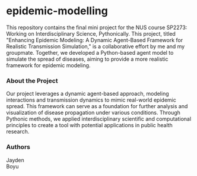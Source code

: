 # epidemic-modelling
This repository contains the final mini project for the NUS course SP2273: Working on Interdisciplinary Science, Pythonically. This project, titled "Enhancing Epidemic Modeling: A Dynamic Agent-Based Framework for Realistic Transmission Simulation," is a collaborative effort by me and my groupmate. Together, we developed a Python-based agent model to simulate the spread of diseases, aiming to provide a more realistic framework for epidemic modeling.

### About the Project
Our project leverages a dynamic agent-based approach, modeling interactions and transmission dynamics to mimic real-world epidemic spread. This framework can serve as a foundation for further analysis and visualization of disease propagation under various conditions. Through Pythonic methods, we applied interdisciplinary scientific and computational principles to create a tool with potential applications in public health research.

### Authors
Jayden \
Boyu
